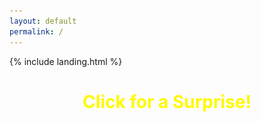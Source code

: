 ```yaml
---
layout: default
permalink: /
---
```


<link rel="shortcut icon" type="image/x-icon" href="{{ "/image/favicon.ico" | prepend: site.baseurl }}" >
{% include landing.html %}

<style>
@keyframes rainbow {
  0% { color: red; }
  20% { color: orange; }
  40% { color: yellow; }
  60% { color: green; }
  80% { color: blue; }
  100% { color: violet; }
}

.page-title {
  animation: rainbow 5s infinite; /* Change 5s to adjust speed */
  text-align: center; /* Center the text */
  cursor: pointer; /* Change cursor on hover */
}

.scroll-text {
  text-align: center; /* Center the text */
  overflow: hidden;
  white-space: nowrap;
}

.scroll-text .rainbow-text {
  display: inline-block;
  animation: scroll 120s linear infinite; /* Change 10s to adjust speed */
}

@keyframes scroll {
  0% { transform: translateX(100%); }
  100% { transform: translateX(-100%); }
}

.gif-container {
  display: none;
}

.gif-container img {
  display: block;
  margin: 0 auto;
}
</style>

<audio id="kittyAudio" src="/sounds/kitty.mp3"></audio> <!-- Change the path to your kitty.mp3 file -->

<h1 class="page-title">Click for a Surprise!</h1>

<div class="scroll-text" style="display: none;">
  <span class="rainbow-text">Passeggio tutta sola
Per le strade
Guardando attentamente
I monumenti
La classica straniera
Con un'aria strana
Che gira stanca
Tutta la città
A un certo punto
Della passeggiata
Mi chiama da una parte
Un ragazzino
Sembrava a prima vista
Tanto per benino
Si offre a far da guida
Per la città
Pedro, Pedro, Pedro, Pedro, Pe
Praticamente il meglio
Di Santa Fe
Pedro, Pedro, Pedro, Pedro, Pe
Fidati di me
Altro che ragazzino
Che per benino
Sapeva molte cose
Più di me
Mi ha portato tante volte
A veder le stelle
Ma non ho visto niente
Di Santa Fe
Pedro, Pedro, Pedro, Pedro, Pedro, Pe
Praticamente il meglio
Di Santa Fe
Pedro, Pedro, Pedro, Pedro, Pe
Fidati di me
Mi sono innamorata
Seduta stante
Di Pedro, Pedro, Pedro
Di Santa Fe
Mi ha sconvolto le vacanze
Mi ha stregata
Non faccio che pensare
A Pedro Pe
Pedro, Pedro, Pedro, Pedro, Pedro, Pe
Travolta di passione a Santa Fe
Pedro, Pedro, Pedro, Pedro, Pe
Tornerò da te
Come ballava bene sotto le stelle
Praticamente il meglio di Santa Fe
Le ragazze lo mangiavano
Con lo sguardo
Ma lui si concentrava solo con me
Pedro, Pedro, Pedro, Pedro, Pedro, Pe
Bellissima avventura di Santa Fe
Pedro, Pedro, Pedro, Pedro, Pe
Soli io e te
Mi sono innamorata
Seduta stante
Di Pedro, Pedro, Pedro
Di Santa Fe
Mi ha sconvolto le vacanze
Mi ha stregata
Non faccio che pensare
A Pedro Pe
Pedro, Pedro, Pedro, Pedro, Pedro, Pe
Praticamente il meglio di Santa Fe
Pedro, Pedro, Pedro, Pedro, Pe
Tornerò da te</span>
</div>

<div class="gif-container">
  <img src="/image/racon.gif" style="float: left; width: 50%;" alt="Left Gif">
  <img src="/image/racon.gif" style="float: right; width: 50%;" alt="Right Gif">
</div>

<script>
  document.querySelector('.page-title').addEventListener('click', function() {
    var audio = document.getElementById("kittyAudio");
    audio.play();

    var scrollText = document.querySelector('.scroll-text');
    scrollText.style.display = "block";

    var gifContainer = document.querySelector('.gif-container');
    gifContainer.style.display = "block";
  });

  document.addEventListener("DOMContentLoaded", function() {
    var attribution = document.getElementById("attribution");
    if (attribution) {
        attribution.style.display = "none";
    }
  });    
</script>

